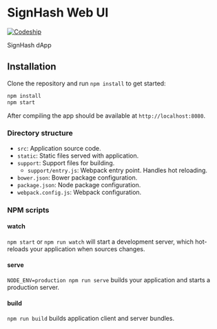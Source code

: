 # SignHash Web UI

[![Codeship](https://img.shields.io/codeship/87c04150-8dac-0135-07c8-724a96aff59c.svg)]()

SignHash dApp

## Installation

Clone the repository and run `npm install` to get started:

```sh
npm install
npm start
```

After compiling the app should be available at `http://localhost:8080`.

### Directory structure

- `src`: Application source code.
- `static`: Static files served with application.
- `support`: Support files for building.
  - `support/entry.js`: Webpack entry point. Handles hot reloading.
- `bower.json`: Bower package configuration.
- `package.json`: Node package configuration.
- `webpack.config.js`: Webpack configuration.

### NPM scripts

#### watch

`npm start` or `npm run watch` will start a development server, which
hot-reloads your application when sources changes.

#### serve

`NODE_ENV=production npm run serve` builds your application and starts a
production server.

#### build

`npm run build` builds application client and server bundles.
